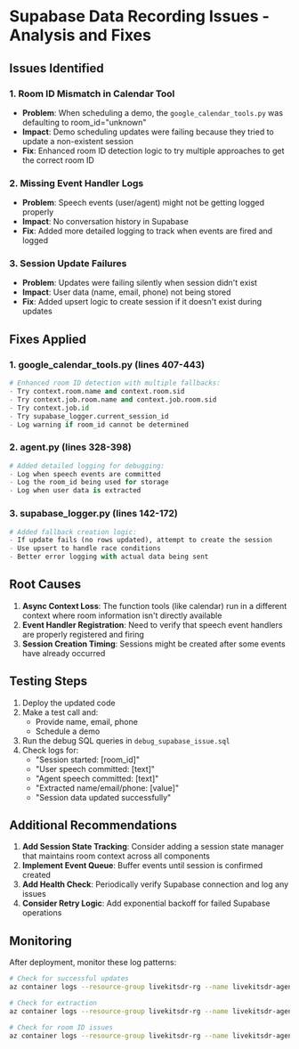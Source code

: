 # Supabase Data Recording Issues - Analysis and Fixes

## Issues Identified

### 1. Room ID Mismatch in Calendar Tool
- **Problem**: When scheduling a demo, the `google_calendar_tools.py` was defaulting to room_id="unknown"
- **Impact**: Demo scheduling updates were failing because they tried to update a non-existent session
- **Fix**: Enhanced room ID detection logic to try multiple approaches to get the correct room ID

### 2. Missing Event Handler Logs
- **Problem**: Speech events (user/agent) might not be getting logged properly
- **Impact**: No conversation history in Supabase
- **Fix**: Added more detailed logging to track when events are fired and logged

### 3. Session Update Failures
- **Problem**: Updates were failing silently when session didn't exist
- **Impact**: User data (name, email, phone) not being stored
- **Fix**: Added upsert logic to create session if it doesn't exist during updates

## Fixes Applied

### 1. google_calendar_tools.py (lines 407-443)
```python
# Enhanced room ID detection with multiple fallbacks:
- Try context.room.name and context.room.sid
- Try context.job.room.name and context.job.room.sid
- Try context.job.id
- Try supabase_logger.current_session_id
- Log warning if room_id cannot be determined
```

### 2. agent.py (lines 328-398)
```python
# Added detailed logging for debugging:
- Log when speech events are committed
- Log the room_id being used for storage
- Log when user data is extracted
```

### 3. supabase_logger.py (lines 142-172)
```python
# Added fallback creation logic:
- If update fails (no rows updated), attempt to create the session
- Use upsert to handle race conditions
- Better error logging with actual data being sent
```

## Root Causes

1. **Async Context Loss**: The function tools (like calendar) run in a different context where room information isn't directly available
2. **Event Handler Registration**: Need to verify that speech event handlers are properly registered and firing
3. **Session Creation Timing**: Sessions might be created after some events have already occurred

## Testing Steps

1. Deploy the updated code
2. Make a test call and:
   - Provide name, email, phone
   - Schedule a demo
3. Run the debug SQL queries in `debug_supabase_issue.sql`
4. Check logs for:
   - "Session started: [room_id]"
   - "User speech committed: [text]"
   - "Agent speech committed: [text]"
   - "Extracted name/email/phone: [value]"
   - "Session data updated successfully"

## Additional Recommendations

1. **Add Session State Tracking**: Consider adding a session state manager that maintains room context across all components
2. **Implement Event Queue**: Buffer events until session is confirmed created
3. **Add Health Check**: Periodically verify Supabase connection and log any issues
4. **Consider Retry Logic**: Add exponential backoff for failed Supabase operations

## Monitoring

After deployment, monitor these log patterns:
```bash
# Check for successful updates
az container logs --resource-group livekitsdr-rg --name livekitsdr-agent-container | grep "Session data updated successfully"

# Check for extraction
az container logs --resource-group livekitsdr-rg --name livekitsdr-agent-container | grep "Extracted"

# Check for room ID issues
az container logs --resource-group livekitsdr-rg --name livekitsdr-agent-container | grep -E "room_id|unknown"
```